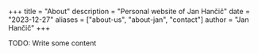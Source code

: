 +++
title = "About"
description = "Personal website of Jan Hančič"
date = "2023-12-27"
aliases = ["about-us", "about-jan", "contact"]
author = "Jan Hančič"
+++

TODO: Write some content
